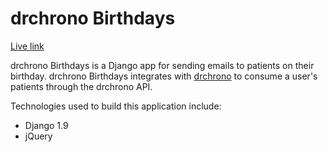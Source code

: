 # drchrono Birthdays

[Live link][link]

[link]: https://drchronobirthdays.herokuapp.com/

drchrono Birthdays is a Django app for sending emails to patients on their birthday. drchrono Birthdays integrates with [drchrono][drchrono] to consume a user's patients through the drchrono API.

[drchrono]: https://www.drchrono.com/

Technologies used to build this application include:

* Django 1.9
* jQuery
